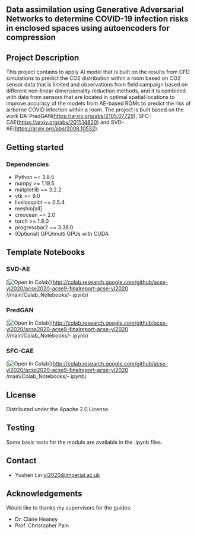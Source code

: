 ## Data assimilation using Generative Adversarial Networks to determine COVID-19 infection risks in enclosed spaces using autoencoders for compression

## Project Description

This project contains to apply AI model that is built on the results from CFD simulations to predict the CO2 distribution within a room based on CO2 sensor data that is limited and observations from field campaign based on different non-linear dimensionality reduction methods, and it is combined with data from sensors that are located in optimal spatial locations to improve accuracy of the models from AE-based ROMs to predict the risk of airborne COVID infection within a room. The project is built based on the work DA-PredGAN(https://arxiv.org/abs/2105.07729), SFC-CAE(https://arxiv.org/abs/2011.14820) and SVD-AE(https://arxiv.org/abs/2008.10532).

## Getting started
### Dependencies

* Python ~= 3.8.5
* numpy >= 1.19.5
* matplotlib ~= 3.2.2
* vtk >= 9.0
* livelossplot ~= 0.5.4
* meshio[all]
* cmocean ~= 2.0
* torch >= 1.8.0
* progressbar2 ~= 3.38.0
* (Optional) GPU/multi GPUs with CUDA

## Template Notebooks

### SVD-AE
[![Open In Colab](https://colab.research.google.com/-)](http://colab.research.google.com/github/acse-yl2020/acse2020-acse9-finalreport-acse-yl2020
//main/Colab_Notebooks/-.ipynb)

### PredGAN
[![Open In Colab](https://colab.research.google.com/-)](http://colab.research.google.com/github/acse-yl2020/acse2020-acse9-finalreport-acse-yl2020
//main/Colab_Notebooks/-.ipynb)

### SFC-CAE
[![Open In Colab](https://colab.research.google.com/-)](http://colab.research.google.com/github/acse-yl2020/acse2020-acse9-finalreport-acse-yl2020
/main/Colab_Notebooks/-.ipynb)


## License

Distributed under the Apache 2.0 License.

## Testing 
Some basic tests for the module are avaliable in the .ipynb files.

## Contact
* Yushen Lin yl2020@imperial.ac.uk

## Acknowledgements
Would like to thanks my supervisors for the guides:
* Dr. Claire Heaney
* Prof. Christopher Pain 
